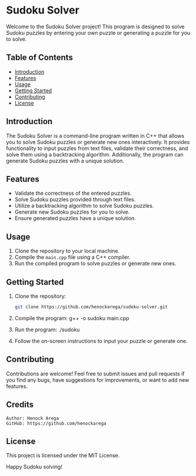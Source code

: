 # Sudoku Solver

Welcome to the Sudoku Solver project! This program is designed to solve Sudoku puzzles by entering your own puzzle or generating a puzzle for you to solve.

## Table of Contents
- [Introduction](#introduction)
- [Features](#features)
- [Usage](#usage)
- [Getting Started](#getting-started)
- [Contributing](#contributing)
- [License](#license)

## Introduction
The Sudoku Solver is a command-line program written in C++ that allows you to solve Sudoku puzzles or generate new ones interactively. It provides functionality to input puzzles from text files, validate their correctness, and solve them using a backtracking algorithm. Additionally, the program can generate Sudoku puzzles with a unique solution.

## Features
- Validate the correctness of the entered puzzles.
- Solve Sudoku puzzles provided through text files.
- Utilize a backtracking algorithm to solve Sudoku puzzles.
- Generate new Sudoku puzzles for you to solve.
- Ensure generated puzzles have a unique solution.

## Usage
1. Clone the repository to your local machine.
2. Compile the `main.cpp` file using a C++ compiler.
3. Run the compiled program to solve puzzles or generate new ones.

## Getting Started
1. Clone the repository:
   ```sh
   git clone https://github.com/henockarega/sudoku-solver.git

2. Compile the program:
   g++ -o sudoku main.cpp

3. Run the program:
   ./sudoku

4. Follow the on-screen instructions to input your puzzle or generate one.

## Contributing
Contributions are welcome! Feel free to submit issues and pull requests if you find any bugs, have suggestions for improvements, or want to add new features.

## Credits
    Author: Henock Arega
    GitHub: https://github.com/henockarega

## License
This project is licensed under the MIT License.

Happy Sudoku solving!
